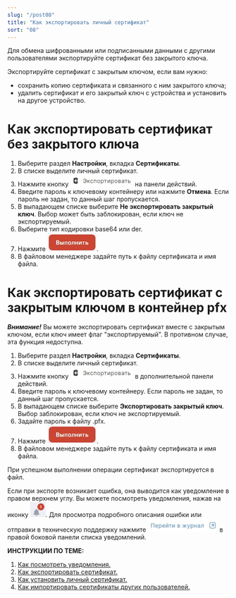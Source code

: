 ```yaml
---
slug: "/post08"
title: "Как экспортировать личный сертификат"
sort: "08"
---
```


Для обмена шифрованными или подписанными данными с другими пользователями экспортируйте сертификат без закрытого ключа.

Экспортируйте сертификат с закрытым ключом, если вам нужно:
- сохранить копию сертификата и связанного с ним закрытого ключа;
- удалить сертификат и его закрытый ключ с устройства и установить на другое устройство.


# Как экспортировать сертификат без закрытого ключа

1. Выберите раздел **Настройки**, вкладка **Сертификаты**.
2. В списке выделите личный сертификат.
3. Нажмите кнопку ![export-button.jpg](./images/export-button.jpg "Экспортировать") на панели действий.
4. Введите пароль к ключевому контейнеру или нажмите **Отмена**.
     Если пароль не задан, то данный шаг пропускается.
5. В выпадающем списке выберите **Не экспортировать закрытый ключ**. Выбор может быть заблокирован, если ключ не экспортируемый.
6. Выберите тип кодировки base64 или der.
7. Нажмите ![execute-button.jpg](./images/execute-button.jpg "Выполнить").
8. В файловом менеджере задайте путь к файлу сертификата и имя файла.

# Как экспортировать сертификат с закрытым ключом в контейнер pfx

***Внимание!*** Вы можете экспортировать сертификат вместе с закрытым ключом, если ключ имеет флаг "экспортируемый". В противном случае, эта функция недоступна.

1. Выберите раздел **Настройки**, вкладка **Сертификаты**.
2. В списке выделите личный сертификат.
3. Нажмите кнопку ![export-button.jpg](./images/export-button.jpg "Экспортировать") в дополнительной панели действий.
4. Введите пароль к ключевому контейнеру.
     Если пароль не задан, то данный шаг пропускается.
5. В выпадающем списке выберите **Экспортировать закрытый ключ**. Выбор заблокирован, если ключ не экспортируемый.
6. Задайте пароль к файлу .pfx.
7. Нажмите ![execute-button.jpg](./images/execute-button.jpg "Выполнить").
8. В файловом менеджере задайте путь к файлу сертификата и имя файла.

При успешном выполнении операции сертификат экспортируется в файл.

Если при экспорте возникает ошибка, она выводится как уведомление в правом верхнем углу. Вы можете посмотреть уведомления, нажав на иконку ![notifications-button.jpg](./images/notifications-button.jpg "События"). Для просмотра подробного описания ошибки или отправки в техническую поддержку нажмите ![to-log-button.jpg](./images/to-log-button.jpg "Перейти в журнал") в правой боковой панели списка уведомлений.

**ИНСТРУКЦИИ ПО ТЕМЕ:**  
1. [Как посмотреть уведомления.](https://docs.cryptoarm.ru/06-v3.2-Beta/007-cryptoarm/notifications)  
2. [Как экспортировать сертификат.](https://docs.cryptoarm.ru/06-v3.2-Beta/008-certs/export-cert)  
3. [Как установить личный сертификат.](https://docs.cryptoarm.ru/06-v3.2-Beta/008-certs/import-my-cert)  
4. [Как импортировать сертификаты других пользователей.](https://docs.cryptoarm.ru/06-v3.2-Beta/008-certs/import-certs)  